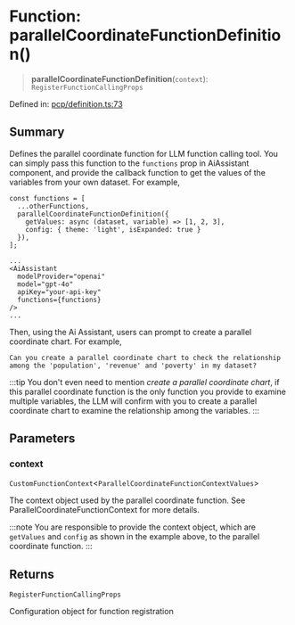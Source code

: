 # Function: parallelCoordinateFunctionDefinition()

> **parallelCoordinateFunctionDefinition**(`context`): `RegisterFunctionCallingProps`

Defined in: [pcp/definition.ts:73](https://github.com/GeoDaCenter/openassistant/blob/1b6e044b8153114911daa09cb063c51a2d620732/packages/echarts/src/pcp/definition.ts#L73)

## Summary

Defines the parallel coordinate function for LLM function calling tool.
You can simply pass this function to the `functions` prop in AiAssistant component,
and provide the callback function to get the values of the variables from your own dataset.
For example,

```tsx
const functions = [
  ...otherFunctions,
  parallelCoordinateFunctionDefinition({
    getValues: async (dataset, variable) => [1, 2, 3],
    config: { theme: 'light', isExpanded: true }
  }),
];

...
<AiAssistant
  modelProvider="openai"
  model="gpt-4o"
  apiKey="your-api-key"
  functions={functions}
/>
...
```

Then, using the Ai Assistant, users can prompt to create a parallel coordinate chart. For example,

```
Can you create a parallel coordinate chart to check the relationship among the 'population', 'revenue' and 'poverty' in my dataset?
```

:::tip
You don't even need to mention *create a parallel coordinate chart*, if this parallel coordinate function is the only function
you provide to examine multiple variables,
the LLM will confirm with you to create a parallel coordinate chart to examine the relationship among the variables.
:::

## Parameters

### context

`CustomFunctionContext`\<`ParallelCoordinateFunctionContextValues`\>

The context object used by the parallel coordinate function. See ParallelCoordinateFunctionContext for more details.

:::note
You are responsible to provide the context object, which are `getValues` and `config` as shown in the example above, to the parallel coordinate function.
:::

## Returns

`RegisterFunctionCallingProps`

Configuration object for function registration
